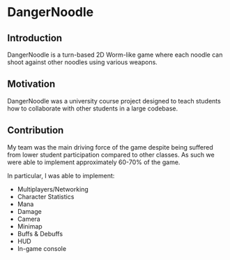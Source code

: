 # DangerNoodle

## Introduction

DangerNoodle is a turn-based 2D Worm-like game where each noodle can shoot against other noodles using various weapons.

## Motivation
DangerNoodle was a university course project designed to teach students how to collaborate with other students in a large codebase.

## Contribution
My team was the main driving force of the game despite being suffered from lower student participation compared to other classes. As such we were able to implement approximately 60-70% of the game.

In particular, I was able to implement:

- Multiplayers/Networking
- Character Statistics
- Mana
- Damage
- Camera
- Minimap
- Buffs & Debuffs
- HUD
- In-game console